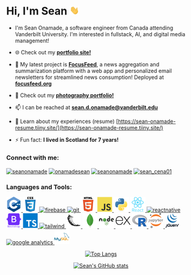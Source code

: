 <!-- ![Header](./github-header-image%20(6).png) -->

<!-- ![Header](./Screenshot%202024-05-29%20172436.png) -->
<h1 align="left">Hi, I'm Sean <img src="https://raw.githubusercontent.com/SeanOnamade/SeanOnamade/master/wave.gif" width="25px">
</h1>
<!-- <h3 align="center">A passionate CS student at Vanderbilt University</h3> -->
<!--**[Dot-ify](https://github.com/SeanOnamade/BasicProjects), a music player app**-->

- I'm Sean Onamade, a software engineer from Canada attending Vanderbilt University. I'm interested in fullstack, AI, and digital media management!
  
- 🌐 Check out my **[portfolio site!](https://seanonamade.github.io/)**

- 📰 My latest project is **[FocusFeed](https://github.com/SeanOnamade/TLDR)**, a news aggregation and summarization platform with a web app and personalized email newsletters for streamlined news consumption! Deployed at **[focusfeed.org](https://focusfeed.org/)**

<!-- - 🌱 I’m currently strengthening my skills with **Tailwind and Javascript** -->

<!-- - 📸 My photo-sharing application, [GalleryPro](https://github.com/osmanosy23/seo)

- 👨‍💻 A few of my projects are available at [https://github.com/SeanOnamade/BasicProjects](https://github.com/SeanOnamade/BasicProjects) -->

- 📸 Check out my **[photography portfolio!](https://seanonamade-photography.netlify.app/)**

- 📫 I can be reached at **sean.d.onamade@vanderbilt.edu**

- 📄 Learn about my experiences (resume) [https://sean-onamade-resume.tiiny.site/](https://sean-onamade-resume.tiiny.site/)

- ⚡ Fun fact: **I lived in Scotland for 7 years!**

<h3 align="left">Connect with me:</h3>
<p align="left">
<a href="https://codepen.io/seanonamade" target="blank"><img align="center" src="https://raw.githubusercontent.com/rahuldkjain/github-profile-readme-generator/master/src/images/icons/Social/codepen.svg" alt="seanonamade" height="30" width="40" /></a>
<a href="https://twitter.com/onamadesean" target="blank"><img align="center" src="https://raw.githubusercontent.com/rahuldkjain/github-profile-readme-generator/master/src/images/icons/Social/twitter.svg" alt="onamadesean" height="30" width="40" /></a>
<a href="https://linkedin.com/in/seanonamade" target="blank"><img align="center" src="https://raw.githubusercontent.com/rahuldkjain/github-profile-readme-generator/master/src/images/icons/Social/linked-in-alt.svg" alt="seanonamade" height="30" width="40" /></a>
<a href="https://instagram.com/sdo.photos" target="blank"><img align="center" src="https://raw.githubusercontent.com/rahuldkjain/github-profile-readme-generator/master/src/images/icons/Social/instagram.svg" alt="sean_cena01" height="30" width="40" /></a>
</p>

<h3 align="left">Languages and Tools:</h3>
<p align="left"> 
    <a href="https://www.w3schools.com/cpp/" target="_blank" rel="noreferrer"> 
        <img src="https://raw.githubusercontent.com/devicons/devicon/master/icons/cplusplus/cplusplus-original.svg" alt="cplusplus" width="40" height="40"/> 
    </a> 
    <a href="https://www.w3schools.com/css/" target="_blank" rel="noreferrer"> 
        <img src="https://raw.githubusercontent.com/devicons/devicon/master/icons/css3/css3-original-wordmark.svg" alt="css3" width="40" height="40"/> 
    </a> 
    <a href="https://firebase.google.com/" target="_blank" rel="noreferrer"> 
        <img src="https://www.vectorlogo.zone/logos/firebase/firebase-icon.svg" alt="firebase" width="40" height="40"/> 
    </a> 
    <a href="https://git-scm.com/" target="_blank" rel="noreferrer"> 
        <img src="https://www.vectorlogo.zone/logos/git-scm/git-scm-icon.svg" alt="git" width="40" height="40"/> 
    </a> 
    <a href="https://www.w3.org/html/" target="_blank" rel="noreferrer"> 
        <img src="https://raw.githubusercontent.com/devicons/devicon/master/icons/html5/html5-original-wordmark.svg" alt="html5" width="40" height="40"/> 
    </a> 
    <a href="https://developer.mozilla.org/en-US/docs/Web/JavaScript" target="_blank" rel="noreferrer"> 
        <img src="https://raw.githubusercontent.com/devicons/devicon/master/icons/javascript/javascript-original.svg" alt="javascript" width="40" height="40"/> 
    </a> 
    <a href="https://www.python.org" target="_blank" rel="noreferrer"> 
        <img src="https://raw.githubusercontent.com/devicons/devicon/master/icons/python/python-original.svg" alt="python" width="40" height="40"/> 
    </a> 
    <a href="https://reactjs.org/" target="_blank" rel="noreferrer"> 
        <img src="https://raw.githubusercontent.com/devicons/devicon/master/icons/react/react-original-wordmark.svg" alt="react" width="40" height="40"/> 
    </a> 
    <a href="https://reactnative.dev/" target="_blank" rel="noreferrer"> 
        <img src="https://reactnative.dev/img/header_logo.svg" alt="reactnative" width="40" height="40"/> 
    </a> 
    <a href="https://getbootstrap.com" target="_blank" rel="noreferrer"> 
        <img src="https://raw.githubusercontent.com/devicons/devicon/master/icons/bootstrap/bootstrap-plain-wordmark.svg" alt="bootstrap" width="40" height="40"/> 
    </a> 
    <a href="https://www.typescriptlang.org/" target="_blank" rel="noreferrer"> 
        <img src="https://raw.githubusercontent.com/devicons/devicon/master/icons/typescript/typescript-original.svg" alt="typescript" width="40" height="40"/> 
    </a> 
    <a href="https://tailwindcss.com/" target="_blank" rel="noreferrer"> 
        <img src="https://www.vectorlogo.zone/logos/tailwindcss/tailwindcss-icon.svg" alt="tailwind" width="40" height="40"/> 
    </a> 
    <a href="https://flask.palletsprojects.com/" target="_blank" rel="noreferrer"> 
        <img src="https://raw.githubusercontent.com/devicons/devicon/master/icons/flask/flask-original.svg" alt="flask" width="40" height="40"/> 
    </a> 
    <a href="https://www.mongodb.com/" target="_blank" rel="noreferrer"> 
        <img src="https://raw.githubusercontent.com/devicons/devicon/master/icons/mongodb/mongodb-original.svg" alt="mongodb" width="40" height="40"/> 
    </a> 
    <a href="https://nodejs.org/" target="_blank" rel="noreferrer"> 
        <img src="https://raw.githubusercontent.com/devicons/devicon/master/icons/nodejs/nodejs-original-wordmark.svg" alt="nodejs" width="40" height="40"/> 
    </a> 
    <a href="https://expressjs.com/" target="_blank" rel="noreferrer"> 
        <img src="https://raw.githubusercontent.com/devicons/devicon/master/icons/express/express-original.svg" alt="expressjs" width="40" height="40"/> 
    </a> 
    <a href="https://www.r-project.org/" target="_blank" rel="noreferrer"> 
        <img src="https://raw.githubusercontent.com/devicons/devicon/master/icons/r/r-original.svg" alt="r" width="40" height="40"/> 
    </a> 
    <a href="https://jupyter.org/" target="_blank" rel="noreferrer"> 
        <img src="https://raw.githubusercontent.com/devicons/devicon/master/icons/jupyter/jupyter-original-wordmark.svg" alt="jupyter" width="40" height="40"/> 
    </a> 
    <a href="https://jquery.com/" target="_blank" rel="noreferrer"> 
        <img src="https://raw.githubusercontent.com/devicons/devicon/master/icons/jquery/jquery-original-wordmark.svg" alt="jquery" width="40" height="40"/> 
    </a> 
    <a href="https://analytics.google.com/" target="_blank" rel="noreferrer"> 
        <img src="https://www.vectorlogo.zone/logos/google_analytics/google_analytics-icon.svg" alt="google analytics" width="40" height="40"/> 
    </a> 
    <a href="https://www.mysql.com/" target="_blank" rel="noreferrer"> 
        <img src="https://raw.githubusercontent.com/devicons/devicon/master/icons/mysql/mysql-original-wordmark.svg" alt="mysql" width="40" height="40"/> 
    </a> 
</p>


<div align="center">

[![Top Langs](https://github-readme-stats.vercel.app/api/top-langs/?username=seanonamade&layout=pie)](https://github.com/anuraghazra/github-readme-stats)

[![Sean's GitHub stats](https://github-readme-stats.vercel.app/api?username=seanonamade&hide=prs,issues,contrib&show_icons=true&theme=ambient_gradient&rank_icon=github&include_all_commits=true)](https://github.com/anuraghazra/github-readme-statss)
<!-- Can try theme tokyonight -->

</div>


<!-- https://github.com/anuraghazra/github-readme-stats?tab=readme-ov-file#github-stats-card -->

<!-- ### Hi there 👋 -->

<!--
**SeanOnamade/SeanOnamade** is a ✨ _special_ ✨ repository because its `README.md` (this file) appears on your GitHub profile.

Here are some ideas to get you started:

- 🔭 I’m currently working on ...
- 🌱 I’m currently learning ...
- 👯 I’m looking to collaborate on ...
- 🤔 I’m looking for help with ...
- 💬 Ask me about ...
- 📫 How to reach me: ...
- 😄 Pronouns: ...
- ⚡ Fun fact: ...
-->
